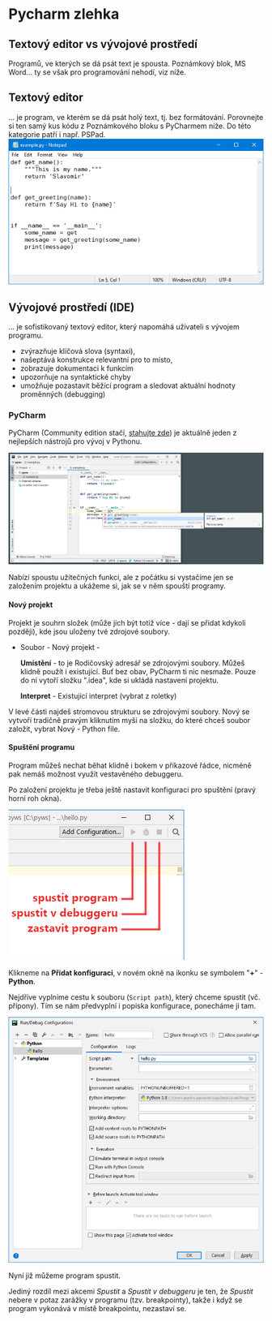# Pycharm zlehka

## Textový editor vs vývojové prostředí
Programů, ve kterých se dá psát text je spousta. Poznámkový blok, MS Word...
ty se však pro programování nehodí, viz níže.

## Textový editor
... je program, ve kterém se dá psát holý text, tj. bez formátování.
Porovnejte si ten samý kus kódu z Poznámkového bloku s PyCharmem níže.
Do této kategorie patří i např. PSPad.
![screenshot](pictures/notepad.png)

## Vývojové prostředí (IDE)
... je sofistikovaný textový editor, který napomáhá uživateli s vývojem programu.
* zvýrazňuje klíčová slova (syntaxi),
* našeptává konstrukce relevantní pro to místo,
* zobrazuje dokumentaci k funkcím
* upozorňuje na syntaktické chyby
* umožňuje pozastavit běžící program a sledovat aktuální hodnoty proměnných (debugging)

### PyCharm

PyCharm (Community edition stačí, [stahujte zde](https://www.jetbrains.com/pycharm/download/))
je aktuálně jeden z nejlepších nástrojů pro vývoj v Pythonu.

![screenshot](pictures/intellisense.png)

Nabízí spoustu užitečných funkcí, ale z počátku si vystačíme
jen se založením projektu a ukážeme si, jak se v něm spouští programy.

#### Nový projekt

Projekt je souhrn složek (může jich být totiž více - dají se přidat kdykoli
později), kde jsou uloženy tvé zdrojové soubory.

* Soubor - Nový projekt - 

  **Umístění** - to je Rodičovský adresář se zdrojovými soubory.
  Můžeš klidně použít i existující. Buť bez obav, PyCharm ti nic nesmaže.
  Pouze do ní vytoří složku ".idea",
kde si ukládá nastavení projektu.

  **Interpret** - Existující interpret (vybrat z roletky)

V levé části najdeš stromovou strukturu se zdrojovými soubory. Nový se vytvoří
tradičně pravým kliknutím myši na složku, do které chceš soubor založit,
vybrat Nový - Python file.

#### Spuštění programu

Program můžeš nechat běhat klidně i bokem v příkazové řádce, nicméně pak nemáš
možnost využít vestavěného debuggeru.

Po založení projektu je třeba ještě nastavit konfiguraci pro spuštění
(pravý horní roh okna).

![screenshot](pictures/pycharm-run-debug.png)

Klikneme na **Přidat konfiguraci**, v novém okně na ikonku se symbolem "**+**" -
**Python**.

Nejdříve vyplníme cestu k souboru (`Script path`), který chceme spustit
(vč. přípony). Tím se nám předvyplní i popiska konfigurace, ponecháme ji tam.

![screenshot](pictures/config-debugger.png)

Nyní již můžeme program spustit.

Jediný rozdíl mezi akcemi *Spustit* a *Spustit v debuggeru* je ten, že *Spustit*
nebere v potaz zarážky v programu (tzv. breakpointy), takže i když se program
vykonává v místě breakpointu, nezastaví se.
